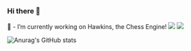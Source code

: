 ### Hi there 👋
🧙 - I’m currently working on Hawkins, the Chess Engine!
<a style="text-decoration: none;" href="https://www.linkedin.com/in/eduardo-ribeiro-a3a5b9192/"><img src="https://img.shields.io/badge/LinkedIn-0077B5?style=for-the-badge&logo=linkedin&logoColor=white" /></a>
<a style="text-decoration: none;" href="mailto:eribeiro306@gmail.com"><img src="https://img.shields.io/badge/Gmail-D14836?style=for-the-badge&logo=gmail&logoColor=white" /></a>

![Anurag's GitHub stats](https://github-readme-stats.vercel.app/api?username=miguelcfsilva11&show_icons=true&theme=prussian)
<!--
**miguelcfsilva11/miguelcfsilva11** is a ✨ _special_ ✨ repository because its `README.md` (this file) appears on your GitHub profile.

Here are some ideas to get you started:

- 🔭 I’m currently working on Hawkins, the Chess Engine!
